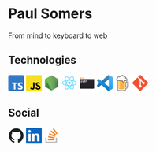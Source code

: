 # Paul Somers

From mind to keyboard to web

## Technologies

[![TypeScript](./img/tech/typescript-32.png)](https://www.typescriptlang.org/)
[![JavaScript](./img/tech/javascript-32.png)](https://www.ecma-international.org/publications-and-standards/standards/ecma-262/)
[![NodeJS](./img/tech/nodejs-32.png)](https://nodejs.org/en/)
[![React](./img/tech/react-32.png)](https://reactjs.org/)
[![zsh](./img/tech/zsh-32.png)](https://ohmyz.sh/)
[![VS Code](./img/tech/vs-code-32.png)](https://code.visualstudio.com/)
[![Brew](./img/tech/brew-32.png)](https://brew.sh/)
[![git](./img/tech/git-32.png)](https://git-scm.com/)

## Social

[![GitHub](./img/social/github-32.png)](https://github.com/shhac)
[![LinkedIn](./img/social/linked-in-32.png)](https://www.linkedin.com/in/p-somers/)
[![Stack Overflow](./img/social/stack-overflow-32.png)](https://stackoverflow.com/users/1615483/paul-s)
